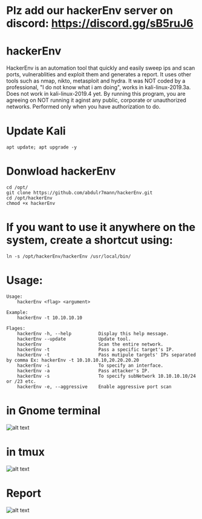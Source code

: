 
# Plz add our hackerEnv server on discord: https://discord.gg/sB5ruJ6

# hackerEnv
HackerEnv is an automation tool that quickly and easily sweep ips and scan ports, vulnerablities and exploit them and generates a report.
It uses other tools such as nmap, nikto, metasploit and hydra. It was NOT coded by a professional, "I do not know what i am doing", works in kali-linux-2019.3a. Does not work in kali-linux-2019.4 yet.
By running this program, you are agreeing on NOT running it aginst any public, corporate or unauthorized networks.
Performed only when you have authorization to do.
# Update Kali
```
apt update; apt upgrade -y
```
# Donwload hackerEnv
```
cd /opt/
git clone https://github.com/abdulr7mann/hackerEnv.git
cd /opt/hackerEnv
chmod +x hackerEnv
```

# If you want to use it anywhere on the system, create a shortcut using:
```
ln -s /opt/hackerEnv/hackerEnv /usr/local/bin/
```

# Usage:
```
Usage:
    hackerEnv <flag> <argument>

Example:
    hackerEnv -t 10.10.10.10

Flages:
    hackerEnv -h, --help          Display this help message.
    hackerEnv --update            Update tool.
    hackerEnv                     Scan the entire network.
    hackerEnv -t                  Pass a specific target's IP.
    hackerEnv -t                  Pass mutipule targets' IPs separated by comma Ex: hackerEnv -t 10.10.10.10,20.20.20.20
    hackerEnv -i                  To specify an interface.
    hackerEnv -a                  Pass attacker's IP.
    hackerEnv -s                  To specify subNetwork 10.10.10.10/24 or /23 etc.
    hackerEnv -e, --aggressive    Enable aggressive port scan
```
# in Gnome terminal
![alt text](https://i.imgur.com/uHk0Ypt.png)
# in tmux
![alt text](https://i.imgur.com/ppCLMUw.png)
# Report
![alt text](https://i.imgur.com/CCbcKMJ.png)
